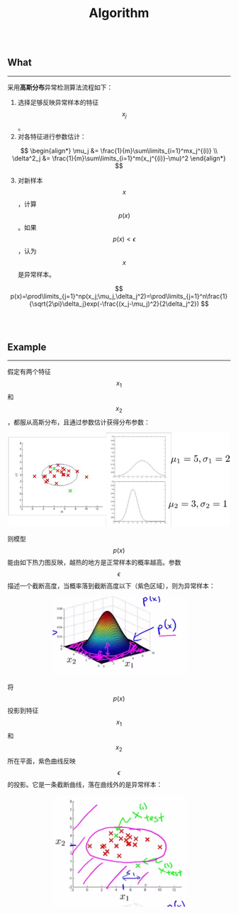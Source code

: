 # <center>Algorithm</center>

<br></br>



## What
----
采用**高斯分布**异常检测算法流程如下：

1. 选择足够反映异常样本的特征$$x_j$$。
2. 对各特征进行参数估计：

$$
\begin{align*}
\mu_j &= \frac{1}{m}\sum\limits_{i=1}^mx_j^{(i)} \\
\delta^2_j &= \frac{1}{m}\sum\limits_{i=1}^m(x_j^{(i)}-\mu)^2
\end{align*}
$$

3. 对新样本$$x$$，计算$$p(x)$$。如果$$p(x) < \epsilon$$，认为$$x$$是异常样本。

$$
p(x)=\prod\limits_{j=1}^np(x_j;\mu_j,\delta_j^2)=\prod\limits_{j=1}^n\frac{1}{\sqrt{2\pi}\delta_j}exp(-\frac{(x_j-\mu_j)^2}{2\delta_j^2})
$$

<br></br>



## Example
----
假定有两个特征$$x_1$$和$$x_2$$，都服从高斯分布，且通过参数估计获得分布参数：

<div style="text-align:center">
    <img src="./Images/algorithm1.png" width="500"></img>
</div>

则模型$$p(x)$$能由如下热力图反映，越热的地方是正常样本的概率越高。参数$$\epsilon$$描述一个截断高度，当概率落到截断高度以下（紫色区域），则为异常样本：

<div style="text-align:center">
    <img src="./Images/algorithm_example1.png" width="300"></img>
</div>

将$$p(x)$$投影到特征$$x_1$$和$$x_2$$所在平面，紫色曲线反映$$\epsilon$$的投影。它是一条截断曲线，落在曲线外的是异常样本：

<div style="text-align:center">
    <img src="./Images/algorithm_example2.png" width="300"></img>
</div>

